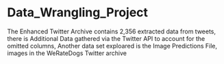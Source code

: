 # Data_Wrangling_Project
 The Enhanced Twitter Archive contains 2,356 extracted data from tweets, there is Additional Data gathered via the Twitter API to account for the omitted columns, Another data set exploared is the Image Predictions File, images in the WeRateDogs Twitter archive

